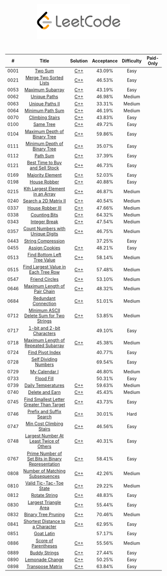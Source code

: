 <p align="center"><img width="300" src="https://raw.githubusercontent.com/ZhaoxiZhang/LeetCodeCrawler/master/pictures/site-logo.png"></p>

<p align="center">
    <img src="https://img.shields.io/badge/52/1019-Solved/Total-blue.svg" alt="">
    <img src="https://img.shields.io/badge/Easy-28-green.svg" alt="">
    <img src="https://img.shields.io/badge/Medium-23-orange.svg" alt="">
    <img src="https://img.shields.io/badge/Hard-1-red.svg" alt="">
</p>

| # | Title | Solution | Acceptance | Difficulty | Paid-Only
|:--:|:-----:|:---------:|:----:|:----:|:----:|
| 0001 | [Two Sum](./0001.two-sum/two-sum.md) | [C++](./0001.two-sum/two-sum.cpp)  | 43.09% | Easy |   |
| 0021 | [Merge Two Sorted Lists](./0021.merge-two-sorted-lists/merge-two-sorted-lists.md) | [C++](./0021.merge-two-sorted-lists/merge-two-sorted-lists.cpp)  | 46.53% | Easy |   |
| 0053 | [Maximum Subarray](./0053.maximum-subarray/maximum-subarray.md) | [C++](./0053.maximum-subarray/maximum-subarray.cpp)  | 43.19% | Easy |   |
| 0062 | [Unique Paths](./0062.unique-paths/unique-paths.md) | [C++](./0062.unique-paths/unique-paths.cpp)  | 46.98% | Medium |   |
| 0063 | [Unique Paths II](./0063.unique-paths-ii/unique-paths-ii.md) | [C++](./0063.unique-paths-ii/unique-paths-ii.cpp)  | 33.31% | Medium |   |
| 0064 | [Minimum Path Sum](./0064.minimum-path-sum/minimum-path-sum.md) | [C++](./0064.minimum-path-sum/minimum-path-sum.cpp)  | 46.19% | Medium |   |
| 0070 | [Climbing Stairs](./0070.climbing-stairs/climbing-stairs.md) | [C++](./0070.climbing-stairs/climbing-stairs.cpp)  | 43.83% | Easy |   |
| 0100 | [Same Tree](./0100.same-tree/same-tree.md) | [C++](./0100.same-tree/same-tree.cpp)  | 49.72% | Easy |   |
| 0104 | [Maximum Depth of Binary Tree](./0104.maximum-depth-of-binary-tree/maximum-depth-of-binary-tree.md) | [C++](./0104.maximum-depth-of-binary-tree/maximum-depth-of-binary-tree.cpp)  | 59.86% | Easy |   |
| 0111 | [Minimum Depth of Binary Tree](./0111.minimum-depth-of-binary-tree/minimum-depth-of-binary-tree.md) | [C++](./0111.minimum-depth-of-binary-tree/minimum-depth-of-binary-tree.cpp)  | 35.07% | Easy |   |
| 0112 | [Path Sum](./0112.path-sum/path-sum.md) | [C++](./0112.path-sum/path-sum.cpp)  | 37.39% | Easy |   |
| 0121 | [Best Time to Buy and Sell Stock](./0121.best-time-to-buy-and-sell-stock/best-time-to-buy-and-sell-stock.md) | [C++](./0121.best-time-to-buy-and-sell-stock/best-time-to-buy-and-sell-stock.cpp)  | 46.73% | Easy |   |
| 0169 | [Majority Element](./0169.majority-element/majority-element.md) | [C++](./0169.majority-element/majority-element.cpp)  | 52.03% | Easy |   |
| 0198 | [House Robber](./0198.house-robber/house-robber.md) | [C++](./0198.house-robber/house-robber.cpp)  | 40.88% | Easy |   |
| 0215 | [Kth Largest Element in an Array](./0215.kth-largest-element-in-an-array/kth-largest-element-in-an-array.md) | [C++](./0215.kth-largest-element-in-an-array/kth-largest-element-in-an-array.cpp)  | 46.87% | Medium |   |
| 0240 | [Search a 2D Matrix II](./0240.search-a-2d-matrix-ii/search-a-2d-matrix-ii.md) | [C++](./0240.search-a-2d-matrix-ii/search-a-2d-matrix-ii.cpp)  | 40.54% | Medium |   |
| 0337 | [House Robber III](./0337.house-robber-iii/house-robber-iii.md) | [C++](./0337.house-robber-iii/house-robber-iii.cpp)  | 47.66% | Medium |   |
| 0338 | [Counting Bits](./0338.counting-bits/counting-bits.md) | [C++](./0338.counting-bits/counting-bits.cpp)  | 64.32% | Medium |   |
| 0343 | [Integer Break](./0343.integer-break/integer-break.md) | [C++](./0343.integer-break/integer-break.cpp)  | 47.54% | Medium |   |
| 0357 | [Count Numbers with Unique Digits](./0357.count-numbers-with-unique-digits/count-numbers-with-unique-digits.md) | [C++](./0357.count-numbers-with-unique-digits/count-numbers-with-unique-digits.cpp)  | 46.75% | Medium |   |
| 0443 | [String Compression](./0443.string-compression/string-compression.md) |  | 37.25% | Easy |   |
| 0455 | [Assign Cookies](./0455.assign-cookies/assign-cookies.md) | [C++](./0455.assign-cookies/assign-cookies.cpp)  | 48.21% | Easy |   |
| 0513 | [Find Bottom Left Tree Value](./0513.find-bottom-left-tree-value/find-bottom-left-tree-value.md) | [C++](./0513.find-bottom-left-tree-value/find-bottom-left-tree-value.cpp)  | 58.14% | Medium |   |
| 0515 | [Find Largest Value in Each Tree Row](./0515.find-largest-value-in-each-tree-row/find-largest-value-in-each-tree-row.md) | [C++](./0515.find-largest-value-in-each-tree-row/find-largest-value-in-each-tree-row.cpp)  | 57.48% | Medium |   |
| 0547 | [Friend Circles](./0547.friend-circles/friend-circles.md) | [C++](./0547.friend-circles/friend-circles.cpp)  | 53.10% | Medium |   |
| 0646 | [Maximum Length of Pair Chain](./0646.maximum-length-of-pair-chain/maximum-length-of-pair-chain.md) | [C++](./0646.maximum-length-of-pair-chain/maximum-length-of-pair-chain.cpp)  | 48.32% | Medium |   |
| 0684 | [Redundant Connection](./0684.redundant-connection/redundant-connection.md) | [C++](./0684.redundant-connection/redundant-connection.cpp)  | 51.01% | Medium |   |
| 0712 | [Minimum ASCII Delete Sum for Two Strings](./0712.minimum-ascii-delete-sum-for-two-strings/minimum-ascii-delete-sum-for-two-strings.md) | [C++](./0712.minimum-ascii-delete-sum-for-two-strings/minimum-ascii-delete-sum-for-two-strings.cpp)  | 53.85% | Medium |   |
| 0717 | [1-bit and 2-bit Characters](./0717.1-bit-and-2-bit-characters/1-bit-and-2-bit-characters.md) |  | 49.10% | Easy |   |
| 0718 | [Maximum Length of Repeated Subarray](./0718.maximum-length-of-repeated-subarray/maximum-length-of-repeated-subarray.md) | [C++](./0718.maximum-length-of-repeated-subarray/maximum-length-of-repeated-subarray.cpp)  | 45.38% | Medium |   |
| 0724 | [Find Pivot Index](./0724.find-pivot-index/find-pivot-index.md) |  | 40.77% | Easy |   |
| 0728 | [Self Dividing Numbers](./0728.self-dividing-numbers/self-dividing-numbers.md) |  | 69.54% | Easy |   |
| 0729 | [My Calendar I](./0729.my-calendar-i/my-calendar-i.md) |  | 46.80% | Medium |   |
| 0733 | [Flood Fill](./0733.flood-fill/flood-fill.md) |  | 50.31% | Easy |   |
| 0739 | [Daily Temperatures](./0739.daily-temperatures/daily-temperatures.md) | [C++](./0739.daily-temperatures/daily-temperatures.cpp)  | 59.63% | Medium |   |
| 0740 | [Delete and Earn](./0740.delete-and-earn/delete-and-earn.md) | [C++](./0740.delete-and-earn/delete-and-earn.cpp)  | 45.43% | Medium |   |
| 0745 | [Find Smallest Letter Greater Than Target](./0745.find-smallest-letter-greater-than-target/find-smallest-letter-greater-than-target.md) | [C++](./0745.find-smallest-letter-greater-than-target/find-smallest-letter-greater-than-target.cpp)  | 43.73% | Easy |   |
| 0746 | [Prefix and Suffix Search](./0746.prefix-and-suffix-search/prefix-and-suffix-search.md) | [C++](./0746.prefix-and-suffix-search/prefix-and-suffix-search.cpp)  | 30.01% | Hard |   |
| 0747 | [Min Cost Climbing Stairs](./0747.min-cost-climbing-stairs/min-cost-climbing-stairs.md) | [C++](./0747.min-cost-climbing-stairs/min-cost-climbing-stairs.cpp)  | 46.56% | Easy |   |
| 0748 | [Largest Number At Least Twice of Others](./0748.largest-number-at-least-twice-of-others/largest-number-at-least-twice-of-others.md) | [C++](./0748.largest-number-at-least-twice-of-others/largest-number-at-least-twice-of-others.cpp)  | 40.31% | Easy |   |
| 0767 | [Prime Number of Set Bits in Binary Representation](./0767.prime-number-of-set-bits-in-binary-representation/prime-number-of-set-bits-in-binary-representation.md) | [C++](./0767.prime-number-of-set-bits-in-binary-representation/prime-number-of-set-bits-in-binary-representation.cpp)  | 58.41% | Easy |   |
| 0808 | [Number of Matching Subsequences](./0808.number-of-matching-subsequences/number-of-matching-subsequences.md) | [C++](./0808.number-of-matching-subsequences/number-of-matching-subsequences.cpp)  | 42.26% | Medium |   |
| 0810 | [Valid Tic-Tac-Toe State](./0810.valid-tic-tac-toe-state/valid-tic-tac-toe-state.md) | [C++](./0810.valid-tic-tac-toe-state/valid-tic-tac-toe-state.cpp)  | 29.22% | Medium |   |
| 0812 | [Rotate String](./0812.rotate-string/rotate-string.md) | [C++](./0812.rotate-string/rotate-string.cpp)  | 48.83% | Easy |   |
| 0830 | [Largest Triangle Area](./0830.largest-triangle-area/largest-triangle-area.md) | [C++](./0830.largest-triangle-area/largest-triangle-area.cpp)  | 55.44% | Easy |   |
| 0832 | [Binary Tree Pruning](./0832.binary-tree-pruning/binary-tree-pruning.md) | [C++](./0832.binary-tree-pruning/binary-tree-pruning.cpp)  | 70.46% | Medium |   |
| 0841 | [Shortest Distance to a Character](./0841.shortest-distance-to-a-character/shortest-distance-to-a-character.md) | [C++](./0841.shortest-distance-to-a-character/shortest-distance-to-a-character.cpp)  | 62.95% | Easy |   |
| 0851 | [Goat Latin](./0851.goat-latin/goat-latin.md) |  | 57.17% | Easy |   |
| 0886 | [Score of Parentheses](./0886.score-of-parentheses/score-of-parentheses.md) | [C++](./0886.score-of-parentheses/score-of-parentheses.cpp)  | 55.56% | Medium |   |
| 0889 | [Buddy Strings](./0889.buddy-strings/buddy-strings.md) | [C++](./0889.buddy-strings/buddy-strings.cpp)  | 27.44% | Easy |   |
| 0890 | [Lemonade Change](./0890.lemonade-change/lemonade-change.md) | [C++](./0890.lemonade-change/lemonade-change.cpp)  | 50.25% | Easy |   |
| 0898 | [Transpose Matrix](./0898.transpose-matrix/transpose-matrix.md) | [C++](./0898.transpose-matrix/transpose-matrix.cpp)  | 63.84% | Easy |   |
